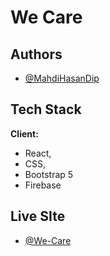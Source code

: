 
# We Care 




## Authors

- [@MahdiHasanDip](https://www.github.com/MahdiHasanDip)


  
## Tech Stack

**Client:** 
- React, 
- CSS, 
- Bootstrap 5
- Firebase






  
## Live SIte

- [@We-Care](https://we-care-faac5.web.app/)



